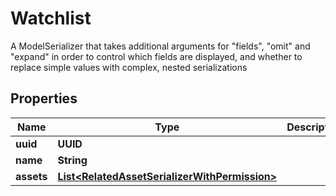 

# Watchlist

A ModelSerializer that takes additional arguments for \"fields\", \"omit\" and \"expand\" in order to control which fields are displayed, and whether to replace simple values with complex, nested serializations

## Properties

Name | Type | Description | Notes
------------ | ------------- | ------------- | -------------
**uuid** | **UUID** |  |  [readonly]
**name** | **String** |  | 
**assets** | [**List&lt;RelatedAssetSerializerWithPermission&gt;**](RelatedAssetSerializerWithPermission.md) |  | 



